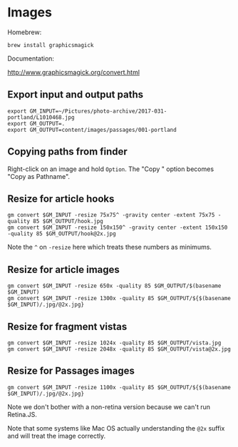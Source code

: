# Images

Homebrew:

    brew install graphicsmagick

Documentation:

http://www.graphicsmagick.org/convert.html

## Export input and output paths

    export GM_INPUT=~/Pictures/photo-archive/2017-031-portland/L1010468.jpg
    export GM_OUTPUT=.
    export GM_OUTPUT=content/images/passages/001-portland

## Copying paths from finder

Right-click on an image and hold `Option`. The "Copy
<file>" option becomes "Copy <file> as Pathname".

## Resize for article hooks

    gm convert $GM_INPUT -resize 75x75^ -gravity center -extent 75x75 -quality 85 $GM_OUTPUT/hook.jpg
    gm convert $GM_INPUT -resize 150x150^ -gravity center -extent 150x150 -quality 85 $GM_OUTPUT/hook@2x.jpg

Note the `^` on `-resize` here which treats these numbers
as minimums.

## Resize for article images

    gm convert $GM_INPUT -resize 650x -quality 85 $GM_OUTPUT/$(basename $GM_INPUT)
    gm convert $GM_INPUT -resize 1300x -quality 85 $GM_OUTPUT/${$(basename $GM_INPUT)/.jpg/@2x.jpg}

## Resize for fragment vistas

    gm convert $GM_INPUT -resize 1024x -quality 85 $GM_OUTPUT/vista.jpg
    gm convert $GM_INPUT -resize 2048x -quality 85 $GM_OUTPUT/vista@2x.jpg

## Resize for Passages images

    gm convert $GM_INPUT -resize 1100x -quality 85 $GM_OUTPUT/${$(basename $GM_INPUT)/.jpg/@2x.jpg}

Note we don't bother with a non-retina version because we
can't run Retina.JS.

Note that some systems like Mac OS actually understanding
the `@2x` suffix and will treat the image correctly.
